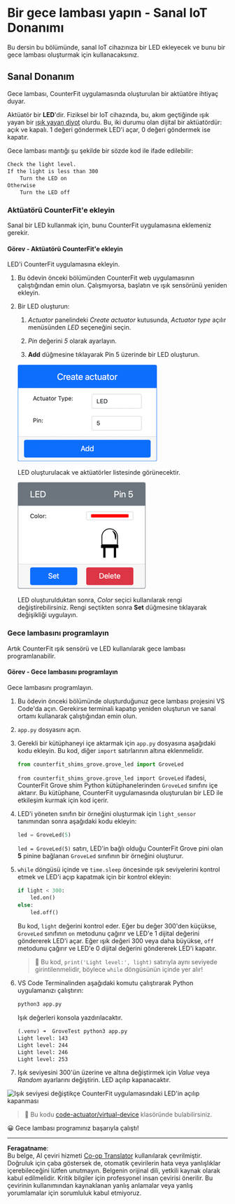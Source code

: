 <!--
CO_OP_TRANSLATOR_METADATA:
{
  "original_hash": "9c640f93263fd9adbfda920739e09feb",
  "translation_date": "2025-08-28T03:42:05+00:00",
  "source_file": "1-getting-started/lessons/3-sensors-and-actuators/virtual-device-actuator.md",
  "language_code": "tr"
}
-->
# Bir gece lambası yapın - Sanal IoT Donanımı

Bu dersin bu bölümünde, sanal IoT cihazınıza bir LED ekleyecek ve bunu bir gece lambası oluşturmak için kullanacaksınız.

## Sanal Donanım

Gece lambası, CounterFit uygulamasında oluşturulan bir aktüatöre ihtiyaç duyar.

Aktüatör bir **LED**'dir. Fiziksel bir IoT cihazında, bu, akım geçtiğinde ışık yayan bir [ışık yayan diyot](https://wikipedia.org/wiki/Light-emitting_diode) olurdu. Bu, iki durumu olan dijital bir aktüatördür: açık ve kapalı. 1 değeri göndermek LED'i açar, 0 değeri göndermek ise kapatır.

Gece lambası mantığı şu şekilde bir sözde kod ile ifade edilebilir:

```output
Check the light level.
If the light is less than 300
    Turn the LED on
Otherwise
    Turn the LED off
```

### Aktüatörü CounterFit'e ekleyin

Sanal bir LED kullanmak için, bunu CounterFit uygulamasına eklemeniz gerekir.

#### Görev - Aktüatörü CounterFit'e ekleyin

LED'i CounterFit uygulamasına ekleyin.

1. Bu ödevin önceki bölümünden CounterFit web uygulamasının çalıştığından emin olun. Çalışmıyorsa, başlatın ve ışık sensörünü yeniden ekleyin.

1. Bir LED oluşturun:

    1. *Actuator* panelindeki *Create actuator* kutusunda, *Actuator type* açılır menüsünden *LED* seçeneğini seçin.

    1. *Pin* değerini *5* olarak ayarlayın.

    1. **Add** düğmesine tıklayarak Pin 5 üzerinde bir LED oluşturun.

    ![LED ayarları](../../../../../translated_images/counterfit-create-led.ba9db1c9b8c622a635d6dfae5cdc4e70c2b250635bd4f0601c6cf0bd22b7ba46.tr.png)

    LED oluşturulacak ve aktüatörler listesinde görünecektir.

    ![Oluşturulan LED](../../../../../translated_images/counterfit-led.c0ab02de6d256ad84d9bad4d67a7faa709f0ea83e410cfe9b5561ef0cef30b1c.tr.png)

    LED oluşturulduktan sonra, *Color* seçici kullanılarak rengi değiştirebilirsiniz. Rengi seçtikten sonra **Set** düğmesine tıklayarak değişikliği uygulayın.

### Gece lambasını programlayın

Artık CounterFit ışık sensörü ve LED kullanılarak gece lambası programlanabilir.

#### Görev - Gece lambasını programlayın

Gece lambasını programlayın.

1. Bu ödevin önceki bölümünde oluşturduğunuz gece lambası projesini VS Code'da açın. Gerekirse terminali kapatıp yeniden oluşturun ve sanal ortamı kullanarak çalıştığından emin olun.

1. `app.py` dosyasını açın.

1. Gerekli bir kütüphaneyi içe aktarmak için `app.py` dosyasına aşağıdaki kodu ekleyin. Bu kod, diğer `import` satırlarının altına eklenmelidir.

    ```python
    from counterfit_shims_grove.grove_led import GroveLed
    ```

    `from counterfit_shims_grove.grove_led import GroveLed` ifadesi, CounterFit Grove shim Python kütüphanelerinden `GroveLed` sınıfını içe aktarır. Bu kütüphane, CounterFit uygulamasında oluşturulan bir LED ile etkileşim kurmak için kod içerir.

1. LED'i yöneten sınıfın bir örneğini oluşturmak için `light_sensor` tanımından sonra aşağıdaki kodu ekleyin:

    ```python
    led = GroveLed(5)
    ```

    `led = GroveLed(5)` satırı, LED'in bağlı olduğu CounterFit Grove pini olan **5** pinine bağlanan `GroveLed` sınıfının bir örneğini oluşturur.

1. `while` döngüsü içinde ve `time.sleep` öncesinde ışık seviyelerini kontrol etmek ve LED'i açıp kapatmak için bir kontrol ekleyin:

    ```python
    if light < 300:
        led.on()
    else:
        led.off()
    ```

    Bu kod, `light` değerini kontrol eder. Eğer bu değer 300'den küçükse, `GroveLed` sınıfının `on` metodunu çağırır ve LED'e 1 dijital değerini göndererek LED'i açar. Eğer ışık değeri 300 veya daha büyükse, `off` metodunu çağırır ve LED'e 0 dijital değerini göndererek LED'i kapatır.

    > 💁 Bu kod, `print('Light level:', light)` satırıyla aynı seviyede girintilenmelidir, böylece `while` döngüsünün içinde yer alır!

1. VS Code Terminalinden aşağıdaki komutu çalıştırarak Python uygulamanızı çalıştırın:

    ```sh
    python3 app.py
    ```

    Işık değerleri konsola yazdırılacaktır.

    ```output
    (.venv) ➜  GroveTest python3 app.py 
    Light level: 143
    Light level: 244
    Light level: 246
    Light level: 253
    ```

1. Işık seviyesini 300'ün üzerine ve altına değiştirmek için *Value* veya *Random* ayarlarını değiştirin. LED açılıp kapanacaktır.

![Işık seviyesi değiştikçe CounterFit uygulamasındaki LED'in açılıp kapanması](../../../../../images/virtual-device-running-assignment-1-1.gif)

> 💁 Bu kodu [code-actuator/virtual-device](../../../../../1-getting-started/lessons/3-sensors-and-actuators/code-actuator/virtual-device) klasöründe bulabilirsiniz.

😀 Gece lambası programınız başarıyla çalıştı!

---

**Feragatname**:  
Bu belge, AI çeviri hizmeti [Co-op Translator](https://github.com/Azure/co-op-translator) kullanılarak çevrilmiştir. Doğruluk için çaba göstersek de, otomatik çevirilerin hata veya yanlışlıklar içerebileceğini lütfen unutmayın. Belgenin orijinal dili, yetkili kaynak olarak kabul edilmelidir. Kritik bilgiler için profesyonel insan çevirisi önerilir. Bu çevirinin kullanımından kaynaklanan yanlış anlamalar veya yanlış yorumlamalar için sorumluluk kabul etmiyoruz.
